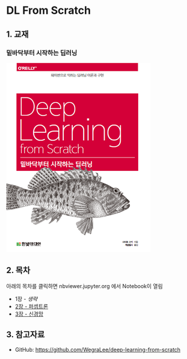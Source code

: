 # DL From Scratch

## 1. 교재 

### 밑바닥부터 시작하는 딥러닝

![](./cover.PNG)

## 2. 목차

아래의 목차를 클릭하면 nbviewer.jupyter.org 에서 Notebook이 열림

- 1장 - *생략*
- [2장 - 퍼셉트론](http://nbviewer.jupyter.org/github/ExcelsiorCJH/DLFromScratch/blob/master/Chap02-Perceptron/Chap02-Perceptron.ipynb)
- [3장 - 신경망](http://nbviewer.jupyter.org/github/ExcelsiorCJH/DLFromScratch/blob/master/Chap03-NeuralNetwork/Chap03-NeuralNetwork.ipynb)

## 3. 참고자료

- GitHub: https://github.com/WegraLee/deep-learning-from-scratch
